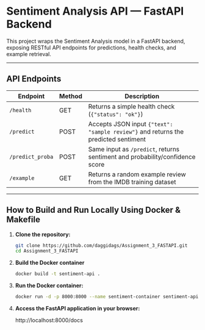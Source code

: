 # Sentiment Analysis API — FastAPI Backend

This project wraps the Sentiment Analysis model in a FastAPI backend, exposing RESTful API endpoints for predictions, health checks, and example retrieval.  

---

## API Endpoints

| Endpoint | Method | Description |
|----------|--------|-------------|
| `/health` | GET | Returns a simple health check (`{"status": "ok"}`) |
| `/predict` | POST | Accepts JSON input `{"text": "sample review"}` and returns the predicted sentiment |
| `/predict_proba` | POST | Same input as `/predict`, returns sentiment and probability/confidence score |
| `/example` | GET | Returns a random example review from the IMDB training dataset |

---

## How to Build and Run Locally Using Docker & Makefile

1. **Clone the repository:**

   ```bash
   git clone https://github.com/daggidags/Assignment_3_FASTAPI.git
   cd Assignment_3_FASTAPI


2. **Build the Docker container**

   ```bash
   docker build -t sentiment-api .

3. **Run the Docker container:**
   ```bash
   docker run -d -p 8000:8000 --name sentiment-container sentiment-api

4. **Access the FastAPI application in your browser:**

   http://localhost:8000/docs
